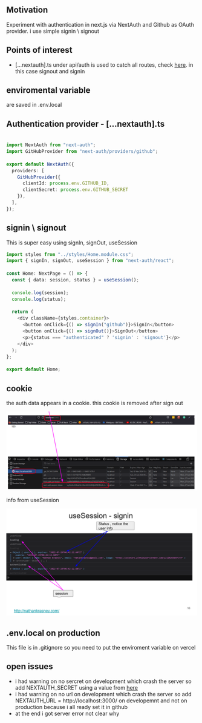 <h2>Motivation</h2>
Experiment with authentication in next.js via NextAuth and Github as OAuth provider. i use simple signin \ signout

<h2>Points of interest</h2>
<ul>
<li>[...nextauth].ts under api/auth is used to catch all routes, check <a href='https://nextjs.org/docs/routing/dynamic-routes'>here</a>. in this case signout and signin</li>
</ul>

<h2>enviromental variable</h2>
are saved in .env.local

<h2>Authentication provider - [...nextauth].ts</h2>

```ts

import NextAuth from "next-auth";
import GitHubProvider from "next-auth/providers/github";

export default NextAuth({
  providers: [
    GitHubProvider({
      clientId: process.env.GITHUB_ID,
      clientSecret: process.env.GITHUB_SECRET
    }),
  ],
});

```

<h2>signin \ signout</h2>
This is super easy using signIn, signOut, useSession

```ts
import styles from "../styles/Home.module.css";
import { signIn, signOut, useSession } from "next-auth/react";

const Home: NextPage = () => {
  const { data: session, status } = useSession();

  console.log(session);
  console.log(status);

  return (
    <div className={styles.container}>
      <button onClick={() => signIn("github")}>SignIn</button>
      <button onClick={() => signOut()}>SignOut</button>
      <p>{status === "authenticated" ? 'signin' : 'signout'}</p>
    </div>
  );
};

export default Home;
```

<h2>cookie</h2>

the auth data appears in a cookie. this cookie is removed after sign out

![cookie after signin](./figs/cookie-after-signin.png)


info from useSession

![info from useSession](./figs/useSession-info.png)


<h2>.env.local on production</h2>
This file is in .gitignore so you need to put the enviroment variable on vercel
 

<h2>open issues</h2>
<ul>
<li>i had warning on no sercret on development which crash the server so add NEXTAUTH_SECRET using a value from <a href='https://generate-secret.vercel.app/32'>here</a></li>
<li>i had warning on no url on development which crash the server so add NEXTAUTH_URL = http://localhost:3000/ on developemnt and not on production because i all ready set it in github </li>
<li>at the end i got server error not clear why</li>
</ul>